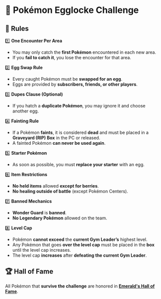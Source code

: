 # 🥚 Pokémon Egglocke Challenge  

## 📜 Rules  

1️⃣ **One Encounter Per Area**  
   - You may only catch the **first Pokémon** encountered in each new area.  
   - If you **fail to catch it**, you lose the encounter for that area.  

2️⃣ **Egg Swap Rule**  
   - Every caught Pokémon must be **swapped for an egg**.  
   - Eggs are provided by **subscribers, friends, or other players**.  

3️⃣ **Dupes Clause (Optional)**  
   - If you hatch a **duplicate Pokémon**, you may ignore it and choose another egg.  

4️⃣ **Fainting Rule**  
   - If a Pokémon **faints**, it is considered **dead** and must be placed in a **Graveyard (RIP) Box** in the PC or released.  
   - A fainted Pokémon **can never be used again**.  

5️⃣ **Starter Pokémon**  
   - As soon as possible, you must **replace your starter** with an egg.  

6️⃣ **Item Restrictions**  
   - **No held items** allowed **except for berries**.  
   - **No healing outside of battle** (except Pokémon Centers).  

7️⃣ **Banned Mechanics**  
   - **Wonder Guard** is **banned**.  
   - **No Legendary Pokémon** allowed on the team.  

8️⃣ **Level Cap**  
   - Pokémon **cannot exceed** the **current Gym Leader’s** highest level.  
   - Any Pokémon that goes **over the level cap** must be placed in the **box** until the level cap increases.  
   - The level cap **increases** after **defeating the current Gym Leader**.  

## 🏆 **Hall of Fame**  
All Pokémon that **survive the challenge** are honored in [**Emerald's Hall of Fame**](https://emeraldvoid.github.io/pokemon-challenges/hall-of-fame.html).  
